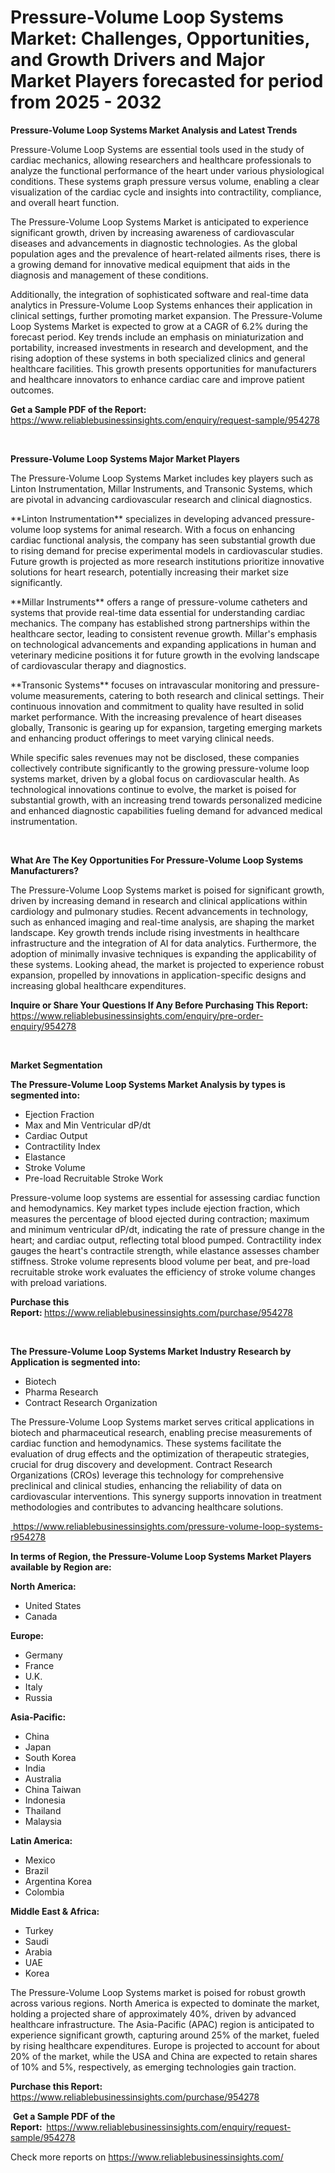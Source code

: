 <p><h1>Pressure-Volume Loop Systems Market: Challenges, Opportunities, and Growth Drivers and Major Market Players forecasted for period from 2025 - 2032</h1></p><p><strong>Pressure-Volume Loop Systems Market Analysis and Latest Trends</strong></p>
<p><p>Pressure-Volume Loop Systems are essential tools used in the study of cardiac mechanics, allowing researchers and healthcare professionals to analyze the functional performance of the heart under various physiological conditions. These systems graph pressure versus volume, enabling a clear visualization of the cardiac cycle and insights into contractility, compliance, and overall heart function.</p><p>The Pressure-Volume Loop Systems Market is anticipated to experience significant growth, driven by increasing awareness of cardiovascular diseases and advancements in diagnostic technologies. As the global population ages and the prevalence of heart-related ailments rises, there is a growing demand for innovative medical equipment that aids in the diagnosis and management of these conditions.</p><p>Additionally, the integration of sophisticated software and real-time data analytics in Pressure-Volume Loop Systems enhances their application in clinical settings, further promoting market expansion. The Pressure-Volume Loop Systems Market is expected to grow at a CAGR of 6.2% during the forecast period. Key trends include an emphasis on miniaturization and portability, increased investments in research and development, and the rising adoption of these systems in both specialized clinics and general healthcare facilities. This growth presents opportunities for manufacturers and healthcare innovators to enhance cardiac care and improve patient outcomes.</p></p>
<p><strong>Get a Sample PDF of the Report:&nbsp;</strong> <a href="https://www.reliablebusinessinsights.com/enquiry/request-sample/954278?utm_campaign=2326&utm_medium=2&utm_source=Github&utm_content=ia&utm_term=03032025&utm_id=pressure-volume-loop-systems">https://www.reliablebusinessinsights.com/enquiry/request-sample/954278</a></p>
<p>&nbsp;</p>
<p><strong>Pressure-Volume Loop Systems Major Market Players</strong></p>
<p><p>The Pressure-Volume Loop Systems Market includes key players such as Linton Instrumentation, Millar Instruments, and Transonic Systems, which are pivotal in advancing cardiovascular research and clinical diagnostics. </p><p>**Linton Instrumentation** specializes in developing advanced pressure-volume loop systems for animal research. With a focus on enhancing cardiac functional analysis, the company has seen substantial growth due to rising demand for precise experimental models in cardiovascular studies. Future growth is projected as more research institutions prioritize innovative solutions for heart research, potentially increasing their market size significantly.</p><p>**Millar Instruments** offers a range of pressure-volume catheters and systems that provide real-time data essential for understanding cardiac mechanics. The company has established strong partnerships within the healthcare sector, leading to consistent revenue growth. Millar's emphasis on technological advancements and expanding applications in human and veterinary medicine positions it for future growth in the evolving landscape of cardiovascular therapy and diagnostics.</p><p>**Transonic Systems** focuses on intravascular monitoring and pressure-volume measurements, catering to both research and clinical settings. Their continuous innovation and commitment to quality have resulted in solid market performance. With the increasing prevalence of heart diseases globally, Transonic is gearing up for expansion, targeting emerging markets and enhancing product offerings to meet varying clinical needs.</p><p>While specific sales revenues may not be disclosed, these companies collectively contribute significantly to the growing pressure-volume loop systems market, driven by a global focus on cardiovascular health. As technological innovations continue to evolve, the market is poised for substantial growth, with an increasing trend towards personalized medicine and enhanced diagnostic capabilities fueling demand for advanced medical instrumentation.</p></p>
<p>&nbsp;</p>
<p><strong>What Are The Key Opportunities For Pressure-Volume Loop Systems Manufacturers?</strong></p>
<p><p>The Pressure-Volume Loop Systems market is poised for significant growth, driven by increasing demand in research and clinical applications within cardiology and pulmonary studies. Recent advancements in technology, such as enhanced imaging and real-time analysis, are shaping the market landscape. Key growth trends include rising investments in healthcare infrastructure and the integration of AI for data analytics. Furthermore, the adoption of minimally invasive techniques is expanding the applicability of these systems. Looking ahead, the market is projected to experience robust expansion, propelled by innovations in application-specific designs and increasing global healthcare expenditures.</p></p>
<p><strong>Inquire or Share Your Questions If Any Before Purchasing This Report:</strong> <a href="https://www.reliablebusinessinsights.com/enquiry/pre-order-enquiry/954278?utm_campaign=2326&utm_medium=2&utm_source=Github&utm_content=ia&utm_term=03032025&utm_id=pressure-volume-loop-systems">https://www.reliablebusinessinsights.com/enquiry/pre-order-enquiry/954278</a></p>
<p>&nbsp;</p>
<p><strong>Market Segmentation</strong></p>
<p><strong>The Pressure-Volume Loop Systems Market Analysis by types is segmented into:</strong></p>
<p><ul><li>Ejection Fraction</li><li>Max and Min Ventricular dP/dt</li><li>Cardiac Output</li><li>Contractility Index</li><li>Elastance</li><li>Stroke Volume</li><li>Pre-load Recruitable Stroke Work</li></ul></p>
<p><p>Pressure-volume loop systems are essential for assessing cardiac function and hemodynamics. Key market types include ejection fraction, which measures the percentage of blood ejected during contraction; maximum and minimum ventricular dP/dt, indicating the rate of pressure change in the heart; and cardiac output, reflecting total blood pumped. Contractility index gauges the heart's contractile strength, while elastance assesses chamber stiffness. Stroke volume represents blood volume per beat, and pre-load recruitable stroke work evaluates the efficiency of stroke volume changes with preload variations.</p></p>
<p><strong>Purchase this Report:&nbsp;</strong><a href="https://www.reliablebusinessinsights.com/purchase/954278?utm_campaign=2326&utm_medium=2&utm_source=Github&utm_content=ia&utm_term=03032025&utm_id=pressure-volume-loop-systems">https://www.reliablebusinessinsights.com/purchase/954278</a></p>
<p>&nbsp;</p>
<p><strong>The Pressure-Volume Loop Systems Market Industry Research by Application is segmented into:</strong></p>
<p><ul><li>Biotech</li><li>Pharma Research</li><li>Contract Research Organization</li></ul></p>
<p><p>The Pressure-Volume Loop Systems market serves critical applications in biotech and pharmaceutical research, enabling precise measurements of cardiac function and hemodynamics. These systems facilitate the evaluation of drug effects and the optimization of therapeutic strategies, crucial for drug discovery and development. Contract Research Organizations (CROs) leverage this technology for comprehensive preclinical and clinical studies, enhancing the reliability of data on cardiovascular interventions. This synergy supports innovation in treatment methodologies and contributes to advancing healthcare solutions.</p></p>
<p><a href="https://www.reliablebusinessinsights.com/pressure-volume-loop-systems-r954278?utm_campaign=2326&utm_medium=2&utm_source=Github&utm_content=ia&utm_term=03032025&utm_id=pressure-volume-loop-systems">&nbsp;https://www.reliablebusinessinsights.com/pressure-volume-loop-systems-r954278</a></p>
<p><strong>In terms of Region, the Pressure-Volume Loop Systems Market Players available by Region are:</strong></p>
<p>
    <p> <strong> North America: </strong>
        <ul>
            <li>United States</li>
            <li>Canada</li>
        </ul>
        </p> 
    <p> <strong> Europe: </strong>
        <ul>
            <li>Germany</li>
            <li>France</li>
            <li>U.K.</li>
            <li>Italy</li>
            <li>Russia</li>
        </ul>
        </p> 
    <p> <strong> Asia-Pacific: </strong>
        <ul>
            <li>China</li>
            <li>Japan</li>
            <li>South Korea</li>
            <li>India</li>
            <li>Australia</li>
            <li>China Taiwan</li>
            <li>Indonesia</li>
            <li>Thailand</li>
            <li>Malaysia</li>
        </ul>
        </p> 
    <p> <strong> Latin America: </strong>
        <ul>
            <li>Mexico</li>
            <li>Brazil</li>
            <li>Argentina Korea</li>
            <li>Colombia</li>
        </ul>
        </p> 
    <p> <strong> Middle East & Africa: </strong>
        <ul>
            <li>Turkey</li>
            <li>Saudi</li>
            <li>Arabia</li>
            <li>UAE</li>
            <li>Korea</li>
        </ul>
    </p>
    </p>
<p><p>The Pressure-Volume Loop Systems market is poised for robust growth across various regions. North America is expected to dominate the market, holding a projected share of approximately 40%, driven by advanced healthcare infrastructure. The Asia-Pacific (APAC) region is anticipated to experience significant growth, capturing around 25% of the market, fueled by rising healthcare expenditures. Europe is projected to account for about 20% of the market, while the USA and China are expected to retain shares of 10% and 5%, respectively, as emerging technologies gain traction.</p></p>
<p><strong>Purchase this Report: </strong><a href="https://www.reliablebusinessinsights.com/purchase/954278?utm_campaign=2326&utm_medium=2&utm_source=Github&utm_content=ia&utm_term=03032025&utm_id=pressure-volume-loop-systems">https://www.reliablebusinessinsights.com/purchase/954278</a></p>
<p>&nbsp;<strong>Get a Sample PDF of the Report:&nbsp;&nbsp;</strong><a href="https://www.reliablebusinessinsights.com/enquiry/request-sample/954278?utm_campaign=2326&utm_medium=2&utm_source=Github&utm_content=ia&utm_term=03032025&utm_id=pressure-volume-loop-systems">https://www.reliablebusinessinsights.com/enquiry/request-sample/954278</a></p>
<p><strong></strong></p>
<p>Check more reports on <a href="https://www.reliablebusinessinsights.com/?utm_campaign=2326&utm_medium=2&utm_source=Github&utm_content=ia&utm_term=03032025&utm_id=pressure-volume-loop-systems">https://www.reliablebusinessinsights.com/</a></p>